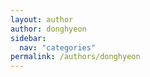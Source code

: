 ```yaml
---
layout: author
author: donghyeon
sidebar:
  nav: "categories"
permalink: /authors/donghyeon
---
```

